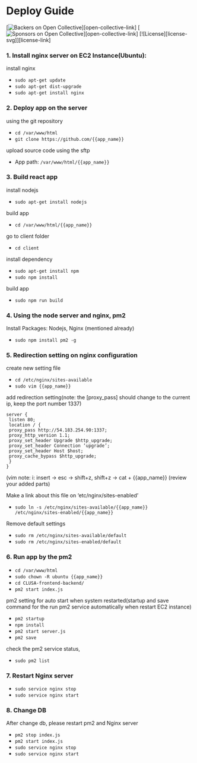# Deploy Guide

[![Backers on Open Collective](https://opencollective.com/parse-server/backers/badge.svg)][open-collective-link]
[![Sponsors on Open Collective](https://opencollective.com/parse-server/sponsors/badge.svg)][open-collective-link]
[![License][license-svg]][license-link]

### 1. Install nginx server on EC2 Instance(Ubuntu):
install nginx
 * `sudo apt-get update`
 * `sudo apt-get dist-upgrade`
 * `sudo apt-get install nginx`


### 2. Deploy app on the server
using the git repository 
 * `cd /var/www/html`
 * `git clone https://github.com/{{app_name}}`

upload source code using the sftp
* App path: `/var/www/html/{{app_name}}`

### 3. Build react app
install nodejs
 * `sudo apt-get install nodejs`

build app
 * `cd /var/www/html/{{app_name}}`

go to client folder
 * `cd client`

install dependency
 * `sudo apt-get install npm`
 * `sudo npm install`

build app
 * `sudo npm run build`
 
### 4. Using the node server and nginx, pm2
Install Packages: Nodejs, Nginx (mentioned already)
 * `sudo npm install pm2 -g`
 
### 5. Redirection setting on nginx configuration
create new setting file
 * `cd /etc/nginx/sites-available`
 * `sudo vim {{app_name}}`
 
add redirection setting(note: the [proxy_pass] should change to the current ip, keep the port number 1337)
```
server {
 listen 80;
 location / {
 proxy_pass http://54.183.254.90:1337;
 proxy_http_version 1.1;
 proxy_set_header Upgrade $http_upgrade;
 proxy_set_header Connection ‘upgrade’;
 proxy_set_header Host $host;
 proxy_cache_bypass $http_upgrade;
 }
}
```
(vim note: i: insert -> esc -> shift+z, shift+z -> cat + {{app_name}} (review your added parts)

Make a link about this file on ‘etc/nginx/sites-enabled’
 * `sudo ln -s /etc/nginx/sites-available/{{app_name}} /etc/nginx/sites-enabled/{{app_name}}`

Remove default settings
 * `sudo rm /etc/nginx/sites-available/default`
 * `sudo rm /etc/nginx/sites-enabled/default`
 
### 6. Run app by the pm2
 * `cd /var/www/html`
 * `sudo chown -R ubuntu {{app_name}}`
 * `cd CLUSA-frontend-backend/`
 * `pm2 start index.js`

pm2 setting for auto start when system restarted(startup and save command for the run pm2 service
 automatically when restart EC2 instance)
 * `pm2 startup`
 * `npm install`
 * `pm2 start server.js`
 * `pm2 save`
 
check the pm2 service status,
 * `sudo pm2 list`
 
### 7. Restart Nginx server
 * `sudo service nginx stop`
 * `sudo service nginx start`
 
### 8. Change DB
After change db, please restart pm2 and Nginx server
 * `pm2 stop index.js`
 * `pm2 start index.js`
 * `sudo service nginx stop`
 * `sudo service nginx start`


 
